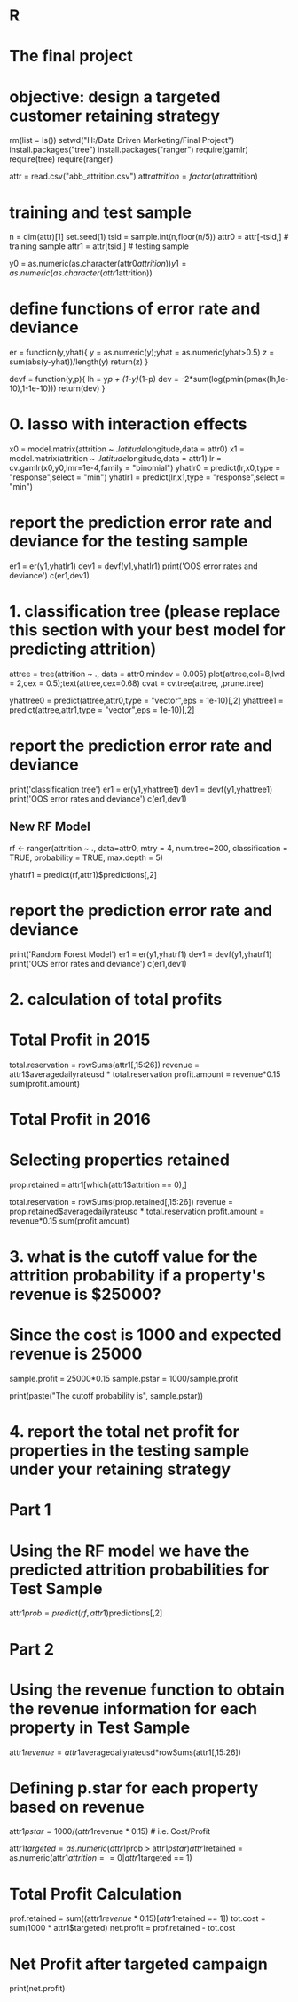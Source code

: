 # R
# The final project
# objective: design a targeted customer retaining strategy

rm(list = ls())
setwd("H:/Data Driven Marketing/Final Project")
install.packages("tree")
install.packages("ranger")
require(gamlr)
require(tree)
require(ranger)

attr = read.csv("abb_attrition.csv")
attr$attrition = factor(attr$attrition)

# training and test sample
n = dim(attr)[1]
set.seed(1)
tsid = sample.int(n,floor(n/5))
attr0 = attr[-tsid,] # training sample
attr1 = attr[tsid,] # testing sample

y0 = as.numeric(as.character(attr0$attrition))
y1 = as.numeric(as.character(attr1$attrition))

# define functions of error rate and deviance
er = function(y,yhat){
  y = as.numeric(y);yhat = as.numeric(yhat>0.5)
  z = sum(abs(y-yhat))/length(y)
  return(z)
}

devf = function(y,p){
  lh = y*p + (1-y)*(1-p)
  dev = -2*sum(log(pmin(pmax(lh,1e-10),1-1e-10)))
  return(dev)
}

# 0. lasso with interaction effects
x0 = model.matrix(attrition ~ .*latitude*longitude,data = attr0)
x1 = model.matrix(attrition ~ .*latitude*longitude,data = attr1)
lr = cv.gamlr(x0,y0,lmr=1e-4,family = "binomial")
yhatlr0 = predict(lr,x0,type = "response",select = "min")
yhatlr1 = predict(lr,x1,type = "response",select = "min")

# report the prediction error rate and deviance for the testing sample
er1 = er(y1,yhatlr1)
dev1 = devf(y1,yhatlr1)
print('OOS error rates and deviance')
c(er1,dev1)

# 1. classification tree (please replace this section with your best model for predicting attrition)
attree = tree(attrition ~ ., data = attr0,mindev = 0.005)
plot(attree,col=8,lwd = 2,cex = 0.5);text(attree,cex=0.68)
cvat = cv.tree(attree, ,prune.tree)

yhattree0 = predict(attree,attr0,type = "vector",eps = 1e-10)[,2]
yhattree1 = predict(attree,attr1,type = "vector",eps = 1e-10)[,2]

# report the prediction error rate and deviance
print('classification tree')
er1 = er(y1,yhattree1)
dev1 = devf(y1,yhattree1)
print('OOS error rates and deviance')
c(er1,dev1)

## New RF Model
rf <- ranger(attrition ~ ., data=attr0, mtry = 4,
             num.tree=200, classification = TRUE, probability = TRUE, max.depth = 5)

yhatrf1 = predict(rf,attr1)$predictions[,2]

# report the prediction error rate and deviance
print('Random Forest Model')
er1 = er(y1,yhatrf1)
dev1 = devf(y1,yhatrf1)
print('OOS error rates and deviance')
c(er1,dev1)

# 2. calculation of total profits

# Total Profit in 2015
total.reservation = rowSums(attr1[,15:26])
revenue = attr1$averagedailyrateusd * total.reservation
profit.amount = revenue*0.15
sum(profit.amount)

# Total Profit in 2016
# Selecting properties retained
prop.retained = attr1[which(attr1$attrition == 0),]

total.reservation = rowSums(prop.retained[,15:26])
revenue = prop.retained$averagedailyrateusd * total.reservation
profit.amount = revenue*0.15
sum(profit.amount)

# 3. what is the cutoff value for the attrition probability if a property's revenue is $25000?
# Since the cost is 1000 and expected revenue is 25000
sample.profit = 25000*0.15
sample.pstar = 1000/sample.profit

print(paste("The cutoff probability is", sample.pstar))

# 4. report the total net profit for properties in the testing sample under your retaining strategy

# Part 1
# Using the RF model we have the predicted attrition probabilities for Test Sample
attr1$prob = predict(rf,attr1)$predictions[,2]

# Part 2
# Using the revenue function to obtain the revenue information for each property in Test Sample
attr1$revenue = attr1$averagedailyrateusd*rowSums(attr1[,15:26])

# Defining p.star for each property based on revenue
attr1$pstar = 1000/(attr1$revenue * 0.15)   # i.e. Cost/Profit

attr1$targeted = as.numeric(attr1$prob > attr1$pstar)
attr1$retained = as.numeric(attr1$attrition == 0 | attr1$targeted == 1)

# Total Profit Calculation
prof.retained = sum((attr1$revenue * 0.15)[attr1$retained == 1])
tot.cost = sum(1000 * attr1$targeted)
net.profit = prof.retained - tot.cost

# Net Profit after targeted campaign
print(net.profit)

